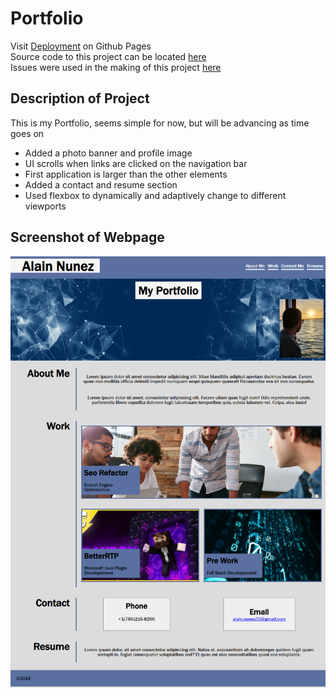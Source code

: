 # Portfolio

Visit [Deployment](https://superronancraft.github.io/bootcamp-Portfolio/) on Github Pages  
Source code to this project can be located [here](index.html)  
Issues were used in the making of this project [here](../../issues?q=is%3Aissue+is%3Aclosed)

## Description of Project

This is my Portfolio, seems simple for now, but will be advancing as time goes on

- Added a photo banner and profile image
- UI scrolls when links are clicked on the navigation bar
- First application is larger than the other elements
- Added a contact and resume section
- Used flexbox to dynamically and adaptively change to different viewports

## Screenshot of Webpage

![Screenshot of Webpage](/assets/images/webpage.png)
